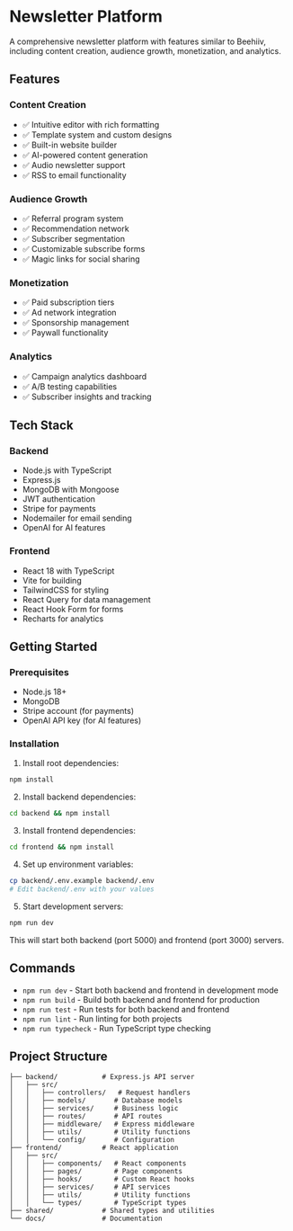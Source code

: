 # Newsletter Platform

A comprehensive newsletter platform with features similar to Beehiiv, including content creation, audience growth, monetization, and analytics.

## Features

### Content Creation
- ✅ Intuitive editor with rich formatting
- ✅ Template system and custom designs
- ✅ Built-in website builder
- ✅ AI-powered content generation
- ✅ Audio newsletter support
- ✅ RSS to email functionality

### Audience Growth
- ✅ Referral program system
- ✅ Recommendation network
- ✅ Subscriber segmentation
- ✅ Customizable subscribe forms
- ✅ Magic links for social sharing

### Monetization
- ✅ Paid subscription tiers
- ✅ Ad network integration
- ✅ Sponsorship management
- ✅ Paywall functionality

### Analytics
- ✅ Campaign analytics dashboard
- ✅ A/B testing capabilities
- ✅ Subscriber insights and tracking

## Tech Stack

### Backend
- Node.js with TypeScript
- Express.js
- MongoDB with Mongoose
- JWT authentication
- Stripe for payments
- Nodemailer for email sending
- OpenAI for AI features

### Frontend
- React 18 with TypeScript
- Vite for building
- TailwindCSS for styling
- React Query for data management
- React Hook Form for forms
- Recharts for analytics

## Getting Started

### Prerequisites
- Node.js 18+
- MongoDB
- Stripe account (for payments)
- OpenAI API key (for AI features)

### Installation

1. Install root dependencies:
```bash
npm install
```

2. Install backend dependencies:
```bash
cd backend && npm install
```

3. Install frontend dependencies:
```bash
cd frontend && npm install
```

4. Set up environment variables:
```bash
cp backend/.env.example backend/.env
# Edit backend/.env with your values
```

5. Start development servers:
```bash
npm run dev
```

This will start both backend (port 5000) and frontend (port 3000) servers.

## Commands

- `npm run dev` - Start both backend and frontend in development mode
- `npm run build` - Build both backend and frontend for production
- `npm run test` - Run tests for both backend and frontend
- `npm run lint` - Run linting for both projects
- `npm run typecheck` - Run TypeScript type checking

## Project Structure

```
├── backend/           # Express.js API server
│   ├── src/
│   │   ├── controllers/   # Request handlers
│   │   ├── models/       # Database models
│   │   ├── services/     # Business logic
│   │   ├── routes/       # API routes
│   │   ├── middleware/   # Express middleware
│   │   ├── utils/        # Utility functions
│   │   └── config/       # Configuration
├── frontend/          # React application
│   ├── src/
│   │   ├── components/   # React components
│   │   ├── pages/        # Page components
│   │   ├── hooks/        # Custom React hooks
│   │   ├── services/     # API services
│   │   ├── utils/        # Utility functions
│   │   └── types/        # TypeScript types
├── shared/            # Shared types and utilities
└── docs/              # Documentation
```